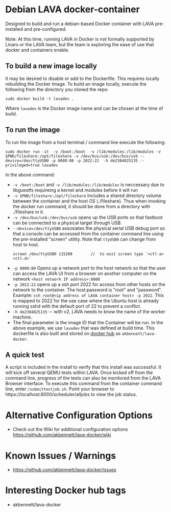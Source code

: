 # Debian LAVA docker-container
Designed to build and run a debian-based Docker container with LAVA pre-installed and pre-configured.

Note: At this time, running LAVA in Docker is not formally supported by Linaro or the LAVA team, but the team is exploring the ease of use that docker and containers enable.

## To build a new image locally
It may be desired to disable or add to the Dockerfile.  This requires locally rebuilding the Docker Image.  To build an image locally, execute the following from the directory you cloned the repo:

```
sudo docker build -t lavadev .
```
Where `lavadev` is the Docker image name and can be chosen at the time of build.

## To run the image
To run the image from a host terminal / command line execute the following:

```
sudo docker run -it  -v /boot:/boot  -v /lib/modules:/lib/modules -v $PWD/fileshare:/opt/fileshare -v /dev/bus/usb:/dev/bus/usb --device=/dev/ttyUSB0 -p 8000:80 -p 2022:22  -h de2384825135 --privileged=true lavadev
```

In the above command:
* `-v /boot:/boot` and `-v /lib/modules:/lib/modules` is neccessary due to libguestfs requireing a kernel and modules before it will run
*  `-v $PWD/fileshare:/opt/fileshare` Includes a shared directory volume between the container and the host OS (./fileshare).  Thus when invoking the docker run command, it should be done from a directory with ./fileshare in it.
* `-v /dev/bus/usb:/dev/bus/usb` opens up the USB ports so that fastboot can be connected to a physical target through USB.
* `--device=/dev/ttyUSB0` assosiates the physical serial USB debug port so that a console can be accessed from the container command line using the pre-installed "screen" utility. Note that `ttyUSB0` can change from host to host.
    ```shell
    screen /dev/ttyUSB0 115200        //  to exit screen type `<ctl-a> <ctl-d>`
    ```
* `-p 8000:80` Opens up a network port to the host network so that the user can access the LAVA UI from a browser on another computer on the network `<host network IP address>:8000`
* `-p 2022:22` opens up a ssh port 2022 for access from other hosts on the network to the container.  The host:password is "root" and "password".  Example:  `ssh root@<ip address of LAVA container host> -p 2022`.  This is mapped to 2022 for the use case where the Ubuntu host is already running sshd with the default port of 22 to prevent a conflict.
* `-h de2384825135`  -- with v2, LAVA needs to know the name of the worker machine.
* The final parameter is the image ID that the Container will be run.  In the above example, we use `lavadev` that was defined at build time.  This dockerfile is also built and stored on [docker hub](https://hub.docker.com/r/akbennett/lava-docker) as `akbennett/lava-docker`. 

## A quick test
A script is included in the install to verify that this install was successful. It will kick off several QEMU tests within LAVA.  Once kicked off from the command line, progress of the tests can also be monitored from the LAVA Browser interface.  To execute this command from the container command line, enter `/submittestjob.sh`.  Point your browser to https://localhost:8000/scheduler/alljobs to view the job status.

# Alternative Configuration Options
* Check out the Wiki for additional configuration options https://github.com/akbennett/lava-docker/wiki

# Known Issues / Warnings
* https://github.com/akbennett/lava-docker/issues

# Interesting Docker hub tags
* akbennett/lava-docker
